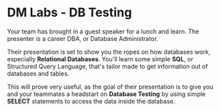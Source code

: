 # DM Labs - DB Testing

Your team has brought in a guest speaker for a lunch and learn. The presenter is
a career DBA, or Database Administrator.

Their presentation is set to show you the ropes on how databases work,
especially **Relational Databases**. You'll learn some simple **SQL**, or
Structured Query Language, that's tailor made to get information out of
databases and tables.

This will prove very useful, as the goal of their presentation is to give you
and your teammates a headstart on **Database Testing** by using simple
**SELECT** statements to access the data inside the database.
